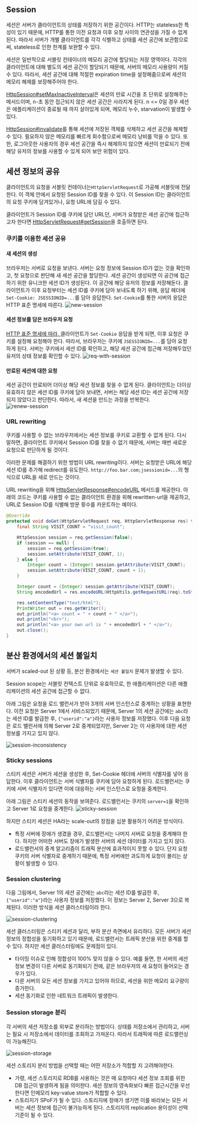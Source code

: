 ## Session
세션은 서버가 클라이언트의 상태를 저장하기 위한 공간이다. HTTP는 stateless한 특성이 있기 때문에, HTTP를 통한 이전 요청과 이후 요청 사이의 연관성을 가질 수 없게 된다. 따라서 서버가 개별 클라이언트를 각각 식별하고 상태를 세션 공간에 보관함으로써, stateless로 인한 한계를 보완할 수 있다. 

세션은 일반적으로 서블릿 컨테이너의 메모리 공간에 할당되는 저장 영역이다. 각각의 클라이언트에 대해 별도의 세션 공간이 할당되기 때문에, 서버의 메모리 사용량이 커질 수 있다. 따라서, 세션 공간에 대해 적절한 expiration time을 설정해줌으로써 세션의 메모리 해제를 보장해주어야 한다.

[HttpSession#setMaxInactiveInterval](https://docs.oracle.com/javaee/6/api/javax/servlet/http/HttpSession.html#setMaxInactiveInterval(int))은 세션의 만료 시간을 초 단위로 설정해주는 메서드이며, n-초 동안 접근되지 않은 세션 공간은 사라지게 된다. n <= 0일 경우 세션은 애플리케이션이 종료될 때 까지 살아있게 되며, 메모리 누수, starvation이 발생할 수 있다.

[HttpSession#invalidate](https://docs.oracle.com/javaee/6/api/javax/servlet/http/HttpSession.html#invalidate())를 통해 세션에 저장된 객체를 삭제하고 세션 공간을 해제할 수 있다. 필요하지 않은 메모리를 빠르게 회수함으로써 메모리 낭비를 막을 수 있다. 또한, 로그아웃한 사용자의 경우 세션 공간을 즉시 해제하지 않으면 세션이 만료되기 전에 해당 유저의 정보를 사용할 수 있게 되어 보안 위험이 있다.

## 세션 정보의 공유
클라이언트의 요청을 서블릿 컨테이너는`HttpServletRequest`로 가공해 서블릿에 전달한다. 이 객체 안에서 요청된 Session ID를 찾을 수 있다. 이 Session ID는 클라이언트의 요청 쿠키에 담겨있거나, 요청 URL에 담길 수 있다.

클라이언트가 Session ID를 쿠키에 담던 URL던, 서버가 요청받은 세션 공간에 접근하고자 한다면 [HttpServletRequest#getSession](https://docs.oracle.com/javaee/6/api/javax/servlet/http/HttpServletRequest.html#getSession())을 호출하면 된다. 

### 쿠키를 이용한 세션 공유
#### 새 세션의 생성
브라우저는 서버로 요청을 보낸다. 서버는 요청 정보에 Session ID가 없는 것을 확인하고, 첫 요청으로 판단해 새 세션 공간을 할당한다. 세션 공간이 생성되면 이 공간에 접근하기 위한 유니크한 세션 ID가 생성된다. 이 공간에 해당 유저의 정보를 저장해둔다. 클라이언트가 이후 요청부터는 세션 ID를 쿠키에 담아 보내도록 하기 위해, 응답 헤더에 `Set-Cookie: JSESSIONID=...`를 담아 응답한다. `Set-Cookie`를 통한 서버의 응답은 HTTP 표준 명세에 따른다.
![new-session](/img/session/new-session.jpg)

#### 세션 정보를 담은 브라우저 요청
[HTTP 표준 명세에 따라, ](https://www.rfc-editor.org/rfc/rfc6265#section-4.2) 클라이언트가 `Set-Cookie` 응답을 받게 되면, 이후 요청은 쿠키를 설정해 요청해야 한다. 따라서, 브라우저는 쿠키에 `JSESSIONID=...`를 담아 요청하게 된다. 서버는 쿠키에서 세션 ID를 확인하고, 해당 세션 공간에 접근해 저장해두었던 유저의 상태 정보를 확인할 수 있다. 
![req-with-session](/img/session/req-with-session.jpg)

#### 만료된 세션에 대한 요청
세션 공간이 만료되어 더이상 해당 세션 정보를 찾을 수 없게 된다. 클라이언트는 더이상 유효하지 않은 세션 ID를 쿠키에 담아 보내면, 서버는 해당 세션 ID는 세션 공간에 저장되지 않았다고 판단한다. 따라서, 새 세션을 만드는 과정을 반복한다. 
![renew-session](/img/session/renew-session.jpg)


### URL rewriting
쿠키를 사용할 수 없는 브라우저에서는 세션 정보를 쿠키로 교환할 수 없게 된다. 다시 말하면, 클라이언트 쿠키에서 Session ID를 찾을 수 없기 때문에, 서버는 매번 새로운 요청으로 판단하게 될 것이다. 

이러한 문제를 해결하기 위한 방법이 URL rewriting이다. 서버는 요청받은 URL에 해당 세션 ID를 추가해 redirect를 유도한다. 
`http://foo.bar.com;jsessionid=...`의 형식으로 URL을 새로 만드는 것이다. 

URL rewriting을 위해 [HttpServletResponse#encodeURL](https://docs.oracle.com/javaee/6/api/javax/servlet/http/HttpServletResponse.html#encodeURL(java.lang.String)) 메서드를 제공한다. 아래의 코드는 쿠키를 사용할 수 없는 클라이언트 환경을 위해 rewritten-url을 제공하고, URL로 Session ID를 식별해 방문 횟수를 카운트하는 예이다. 

```java
@Override
protected void doGet(HttpServletRequest req, HttpServletResponse res) throws ServletException, IOException {
    final String VISIT_COUNT = "visit_count";

    HttpSession session = req.getSession(false);
    if (session == null) {
        session = req.getSession(true);
        session.setAttribute(VISIT_COUNT, 1);
    } else {
        Integer count = (Integer) session.getAttribute(VISIT_COUNT);
        session.setAttribute(VISIT_COUNT, count + 1);
    }

    Integer count = (Integer) session.getAttribute(VISIT_COUNT);
    String encodedUrl = res.encodeURL(HttpUtils.getRequestURL(req).toString());

    res.setContentType("text/html");
    PrintWriter out = res.getWriter();
    out.println("<a> count = " + count + " </a>");
    out.println("<br>");
    out.println("<a> your own url is " + encodedUrl + " </a>");
    out.close();
}
```

## 분산 환경에서의 세션 불일치
서버가 scaled-out 된 상황 등, 분산 환경에서는 `세션 불일치` 문제가 발생할 수 있다.

Session scope는 서블릿 컨텍스트 단위로 유효하므로, 한 애플리케이션은 다른 애플리케이션의 세션 공간에 접근할 수 없다.

아래 그림은 요청을 로드 밸런서가 받아 3개의 서버 인스턴스로 중계하는 상황을 표현한다. 이전 요청은 Server 1에서 서비스되었기 때문에, Server 1의 세션 공간에는 `abc`라는 세션 ID를 발급한 후, `{"userid":"a"}`라는 사용자 정보를 저장했다. 이후 다음 요청은 로드 밸런서에 의해 Server 2로 중계되었지만, Server 2는 이 사용자에 대한 세션 정보를 가지고 있지 않다. 

![session-inconsistency](/img/session/session-inconsistency.jpg)

### Sticky sessions
스티키 세션은 서버가 세션을 생성한 후, Set-Cookie 헤더에 서버의 식별자를 넣어 응답한다. 이후 클라이언트는 서버 식별자를 쿠키에 담아 요청하게 된다. 로드밸런서는 쿠키에 서버 식별자가 있다면 이에 대응하는 서버 인스턴스로 요청을 중계한다. 

아래 그림은 스티키 세션의 동작을 보여준다. 로드밸런서는 쿠키의 `server=1`을 확인하고 Server 1로 요청을 중계한다.
![sticky-session](/img/session/sticky-session.jpg)

하지만 스티키 세션은 HA라는 scale-out의 장점을 십분 활용하기 어려운 방식이다.
- 특정 서버에 장애가 생겼을 경우, 로드밸런서는 나머지 서버로 요청을 중계해야 한다. 하지만 어떠한 서버도 장애가 발생한 서버의 세션 데이터를 가지고 있지 않다.
- 로드밸런서의 중계 알고리즘이 트래픽 분산에 효과적이지 못할 수 있다. 단지 요청 쿠키의 서버 식별자로 중계하기 때문에, 특정 서버에만 과도하게 요청이 몰리는 상황이 발생할 수 있다.

### Session clustering
다음 그림에서, Server 1의 세션 공간에는 `abc`라는 세션 ID를 발급한 후, `{"userid":"a"}`라는 사용자 정보를 저장했다. 이 정보는 Server 2, Server 3으로 복제된다. 이러한 방식을 세션 클러스터링이라 한다.

![session-clustering](/img/session/session-clustering.jpg)

세션 클러스터링은 스티키 세션과 달리, 부하 분산 측면에서 유리하다. 모든 서버가 세션 정보의 정합성을 동기화하고 있기 때문에, 로드밸런서는 트래픽 분산을 위한 중계를 할 수 있다.
하지만 세션 클러스터링에도 문제점이 있다.
- 타이밍 이슈로 인해 정합성이 100% 맞지 않을 수 있다. 예를 들면, 한 서버의 세션 정보 변경이 다른 서버로 동기화되기 전에, 같은 브라우저의 새 요청이 들어오는 경우가 있다.
- 다른 서버의 모든 세션 정보를 가지고 있어야 하므로, 세션을 위한 메모리 요구량이 증가한다.
- 세션 동기화로 인한 네트워크 트래픽이 발생한다.

### Session storage 분리
각 서버의 세션 저장소를 외부로 분리하는 방법이다. 상태를 저장소에서 관리하고, 서버는 필요 시 저장소에서 데이터를 조회하고 가져온다. 따라서 트래픽에 따른 로드밸런싱이 가능해진다. 

![session-storage](/img/session/session-storage.jpg)

세션 스토리지 분리 방법을 선택할 때는 어떤 저장소가 적합할 지 고려해야한다.
- 가령, 세션 스토리지로 RDB를 사용하는 것은 매 요청마다 세션 정보 조회를 위한  DB 접근이 발생하게 됨을 의미한다. 세션 정보의 영속화보다 빠른 접근시간을 우선한다면 인메모리 key-value store가 적합할 수 있다.
- 스토리지가 SPoF가 될 수 있다. 스토리지에 장애가 생기면 이를 바라보는 모든 서버는 세션 정보에 접근이 불가능하게 된다. 스토리지의 replication 용이성이 선택 기준이 될 수 있다.